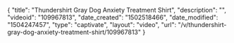 {
    "title": "Thundershirt Gray Dog Anxiety Treatment Shirt",
    "description": "",
    "videoid": "109967813",
    "date_created": "1502518466",
    "date_modified": "1504247457",
    "type": "captivate",
    "layout": "video",
    "url": "\/v\/thundershirt-gray-dog-anxiety-treatment-shirt\/109967813"
}